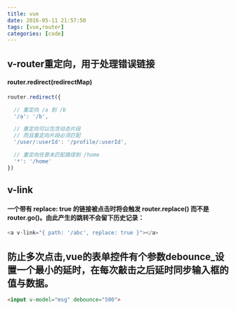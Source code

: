 ```yaml
---
title: vue
date: 2016-05-11 21:57:50
tags: [vue,router]
categories: [code]
---
```


## v-router重定向，用于处理错误链接
#### router.redirect(redirectMap)

```js
router.redirect({

  // 重定向 /a 到 /b
  '/a': '/b',

  // 重定向可以包含动态片段
  // 而且重定向片段必须匹配
  '/user/:userId': '/profile/:userId',

  // 重定向任意未匹配路径到 /home
  '*': '/home'
})
```

## v-link
#### 一个带有 replace: true 的链接被点击时将会触发 router.replace() 而不是 router.go()。由此产生的跳转不会留下历史记录：
```js
<a v-link="{ path: '/abc', replace: true }"></a>
```

## 防止多次点击,vue的表单控件有个参数debounce_设置一个最小的延时，在每次敲击之后延时同步输入框的值与数据。
```html
<input v-model="msg" debounce="500">
```